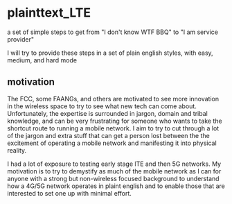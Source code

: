 # plainttext_LTE
a set of simple steps to get from "I don't know WTF BBQ" to "I am service provider"


I will try to provide these steps in a set of plain english styles, with easy, medium, and hard mode

## motivation
The FCC, some FAANGs, and others are motivated to see more innovation in the wireless space to try to see what new tech can come about. Unfortunately, the expertise is surrounded in jargon, domain and tribal knowledge, and can be very frustrating for someone who wants to take the shortcut route to running a mobile network. I aim to try to cut through a lot of the jargon and extra stuff that can get a person lost between the the excitement of operating a mobile network and manifesting it into physical reality.

I had a lot of exposure to testing early stage lTE and then 5G networks. My motivation is to try to demystify as much of the mobile network as I can for anyone with a strong but non-wireless focused background to understand how a 4G/5G network operates in plaint english and to enable those that are interested to set one up with minimal effort.
